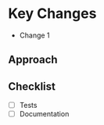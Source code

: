 # Key Changes

- Change 1

## Approach <!-- Optional -->

## Checklist

- [ ] Tests
- [ ] Documentation
